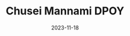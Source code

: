 ---
layout: sports_graphic
title: Chusei Mannami DPOY
description: Made for Yakyu Cosmopolitan
img: assets/sports_graphics/mannami_dpoy.png
tags: [npb, nippon-ham fighters]
date: 2023-11-18
---